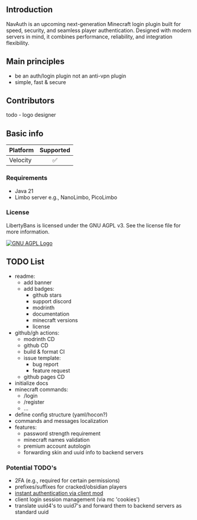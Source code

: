 
## Introduction

NavAuth is an upcoming next-generation Minecraft login plugin built for speed, security, and seamless player authentication. Designed with modern servers in mind, it combines performance, reliability, and integration flexibility.

## Main principles
- be an auth/login plugin not an anti-vpn plugin
- simple, fast & secure

## Contributors

todo - logo designer

## Basic info

| Platform | Supported |
|-----------|:---------:|
| Velocity | ✅ |

### Requirements

* Java 21
* Limbo server e.g., NanoLimbo, PicoLimbo

### License

LibertyBans is licensed under the GNU AGPL v3. See the license file for more information.

[![GNU AGPL Logo](https://www.gnu.org/graphics/agplv3-155x51.png)](https://www.gnu.org/licenses/agpl-3.0.en.html)

## TODO List

- readme:
   - add banner
   - add badges:
      - github stars
      - support discord
      - modrinth
      - documentation
      - minecraft versions
      - license
- github/gh actions:
   - modrinth CD
   - github CD
   - build & format CI
   - issue template:
      - bug report
      - feature request
   - github pages CD
- initialize docs
- minecraft commands:
   - /login
   - /register
   - ...
- define config structure (yaml/hocon?)
- commands and messages localization
- features:
   - password strength requirement
   - minecraft names validation
   - premium account autologin
   - forwarding skin and uuid info to backend servers

### Potential TODO's
- 2FA (e.g., required for certain permissions)
- prefixes/suffixes for cracked/obsidian players
- [instant authentication via client mod](https://github.com/Navio1430/LibreLoginProd/issues/39)
- client login session management (via mc 'cookies')
- translate uuid4's to uuid7's and forward them to backend servers as standard uuid
